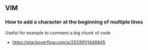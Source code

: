 ## VIM

### How to add a character at the beginning of multiple lines
Useful for example to comment a big chunk of code

- https://stackoverflow.com/a/253391/1446845


